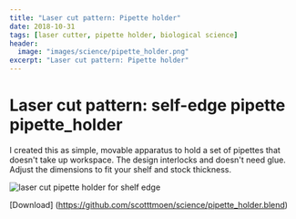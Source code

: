 ```yaml
---
title: "Laser cut pattern: Pipette holder"
date: 2018-10-31
tags: [laser cutter, pipette holder, biological science]
header:
  image: "images/science/pipette_holder.png"
excerpt: "Laser cut pattern: Pipette holder"
---
```


# Laser cut pattern: self-edge pipette pipette_holder
I created this as simple, movable apparatus to hold a set of pipettes that doesn't take up workspace. The design interlocks and doesn't need glue. Adjust the dimensions to fit your shelf and stock thickness.

<img src="{{ site.url }}{{site.baseurl }}/images/science/pipette_holder.png" alt="laser cut pipette holder for shelf edge">

[Download] (https://github.com/scotttmoen/science/pipette_holder.blend)
